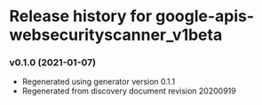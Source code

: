 # Release history for google-apis-websecurityscanner_v1beta

### v0.1.0 (2021-01-07)

* Regenerated using generator version 0.1.1
* Regenerated from discovery document revision 20200919

